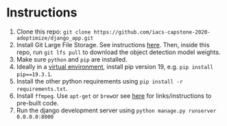 # Instructions

1. Clone this repo: `git clone https://github.com/iacs-capstone-2020-adoptimize/django_app.git`
2. Install Git Large File Storage. See instructions [here](https://git-lfs.github.com/). Then, inside this repo, run `git lfs pull` to download the object detection model weights.
3. Make sure `python` and `pip` are installed.
4. Ideally in a [virtual environment](https://docs.python.org/3/library/venv.html), install pip version 19, e.g. `pip install pip==19.3.1`.
5. Install the other python requirements using `pip install -r requirements.txt`.
6. Install `ffmpeg`. Use `apt-get` or `brew`or see [here](https://www.ffmpeg.org/download.html) for links/instructions to pre-built code.
7. Run the django development server using `python manage.py runserver 0.0.0.0:8000` 
